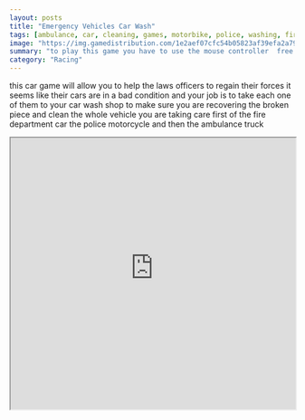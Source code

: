 ```yaml
---
layout: posts
title: "Emergency Vehicles Car Wash"
tags: [ambulance, car, cleaning, games, motorbike, police, washing, fireman, free, online, games, oyna, game, free, games, play, play, games]
image: "https://img.gamedistribution.com/1e2aef07cfc54b05823af39efa2a79c5.jpg"
summary: "to play this game you have to use the mouse controller  free online games oyna game free games play play games"
category: "Racing"
---
```


this car game will allow you to help the laws officers to regain their forces it seems like their cars are in a bad condition and your job is to take each one of them to your car wash shop to make sure you are recovering the broken piece and clean the whole vehicle you are taking care first of the fire department car the police motorcycle and then the ambulance truck

<iframe width="100%" height="480px;" src="https://flash.gamedistribution.com?game=1e2aef07cfc54b05823af39efa2a79c5"></iframe>